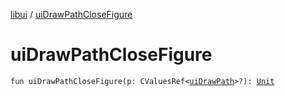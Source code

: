 [libui](index.md) / [uiDrawPathCloseFigure](./ui-draw-path-close-figure.md)

# uiDrawPathCloseFigure

`fun uiDrawPathCloseFigure(p: CValuesRef<`[`uiDrawPath`](ui-draw-path.md)`>?): `[`Unit`](https://kotlinlang.org/api/latest/jvm/stdlib/kotlin/-unit/index.html)